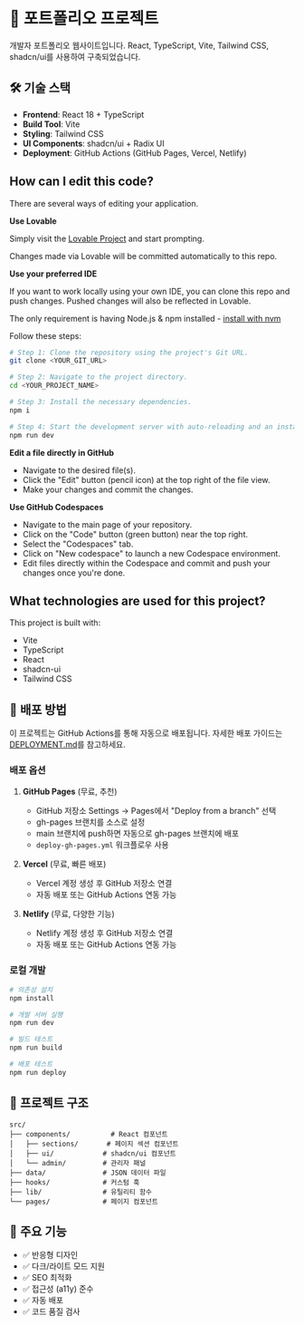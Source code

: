 # 🚀 포트폴리오 프로젝트

개발자 포트폴리오 웹사이트입니다. React, TypeScript, Vite, Tailwind CSS, shadcn/ui를 사용하여 구축되었습니다.

## 🛠️ 기술 스택

- **Frontend**: React 18 + TypeScript
- **Build Tool**: Vite
- **Styling**: Tailwind CSS
- **UI Components**: shadcn/ui + Radix UI
- **Deployment**: GitHub Actions (GitHub Pages, Vercel, Netlify)

## How can I edit this code?

There are several ways of editing your application.

**Use Lovable**

Simply visit the [Lovable Project](https://lovable.dev/projects/6bc15926-e617-490e-98d4-7406e3239fcb) and start prompting.

Changes made via Lovable will be committed automatically to this repo.

**Use your preferred IDE**

If you want to work locally using your own IDE, you can clone this repo and push changes. Pushed changes will also be reflected in Lovable.

The only requirement is having Node.js & npm installed - [install with nvm](https://github.com/nvm-sh/nvm#installing-and-updating)

Follow these steps:

```sh
# Step 1: Clone the repository using the project's Git URL.
git clone <YOUR_GIT_URL>

# Step 2: Navigate to the project directory.
cd <YOUR_PROJECT_NAME>

# Step 3: Install the necessary dependencies.
npm i

# Step 4: Start the development server with auto-reloading and an instant preview.
npm run dev
```

**Edit a file directly in GitHub**

- Navigate to the desired file(s).
- Click the "Edit" button (pencil icon) at the top right of the file view.
- Make your changes and commit the changes.

**Use GitHub Codespaces**

- Navigate to the main page of your repository.
- Click on the "Code" button (green button) near the top right.
- Select the "Codespaces" tab.
- Click on "New codespace" to launch a new Codespace environment.
- Edit files directly within the Codespace and commit and push your changes once you're done.

## What technologies are used for this project?

This project is built with:

- Vite
- TypeScript
- React
- shadcn-ui
- Tailwind CSS

## 🚀 배포 방법

이 프로젝트는 GitHub Actions를 통해 자동으로 배포됩니다. 자세한 배포 가이드는 [DEPLOYMENT.md](./DEPLOYMENT.md)를 참고하세요.

### 배포 옵션

1. **GitHub Pages** (무료, 추천)
   - GitHub 저장소 Settings → Pages에서 "Deploy from a branch" 선택
   - gh-pages 브랜치를 소스로 설정
   - main 브랜치에 push하면 자동으로 gh-pages 브랜치에 배포
   - `deploy-gh-pages.yml` 워크플로우 사용

2. **Vercel** (무료, 빠른 배포)
   - Vercel 계정 생성 후 GitHub 저장소 연결
   - 자동 배포 또는 GitHub Actions 연동 가능

3. **Netlify** (무료, 다양한 기능)
   - Netlify 계정 생성 후 GitHub 저장소 연결
   - 자동 배포 또는 GitHub Actions 연동 가능

### 로컬 개발

```bash
# 의존성 설치
npm install

# 개발 서버 실행
npm run dev

# 빌드 테스트
npm run build

# 배포 테스트
npm run deploy
```

## 📁 프로젝트 구조

```
src/
├── components/          # React 컴포넌트
│   ├── sections/       # 페이지 섹션 컴포넌트
│   ├── ui/            # shadcn/ui 컴포넌트
│   └── admin/         # 관리자 패널
├── data/              # JSON 데이터 파일
├── hooks/             # 커스텀 훅
├── lib/               # 유틸리티 함수
└── pages/             # 페이지 컴포넌트
```

## 🔧 주요 기능

- ✅ 반응형 디자인
- ✅ 다크/라이트 모드 지원
- ✅ SEO 최적화
- ✅ 접근성 (a11y) 준수
- ✅ 자동 배포
- ✅ 코드 품질 검사
